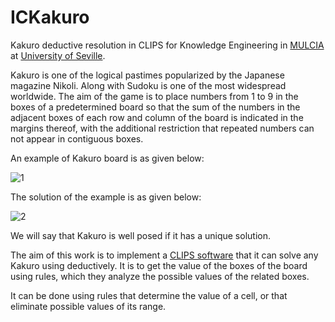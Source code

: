 # ICKakuro

Kakuro deductive resolution in CLIPS for Knowledge Engineering in [MULCIA](https://www.informatica.us.es/index.php/masteres/mulcia) at [University of Seville](http://www.us.es/).

Kakuro is one of the logical pastimes popularized by the Japanese magazine Nikoli. Along with Sudoku is one of the most widespread worldwide. The aim of the game is to place numbers from 1 to 9 in the boxes of a predetermined board so that the sum of the numbers in the adjacent boxes of each row and column of the board is indicated in the margins thereof, with the additional restriction that repeated numbers can not appear in contiguous boxes.

An example of Kakuro board is as given below:

![1](https://www.cs.us.es/cursos/ic/trabajo/kakuro.png)

The solution of the example is as given below:

![2](https://www.cs.us.es/cursos/ic/trabajo/kakuro-resuelto.png)

We will say that Kakuro is well posed if it has a unique solution.

The aim of this work is to implement a [CLIPS software](http://clipsrules.sourceforge.net/) that it can solve any Kakuro using deductively. It is to get the value of the boxes of the board using rules, which they analyze the possible values of the related boxes.

It can be done using rules that determine the value of a cell, or that eliminate possible values of its range.
